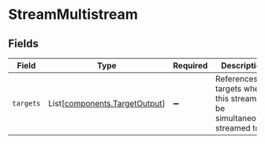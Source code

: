 # StreamMultistream


## Fields

| Field                                                                       | Type                                                                        | Required                                                                    | Description                                                                 | Example                                                                     |
| --------------------------------------------------------------------------- | --------------------------------------------------------------------------- | --------------------------------------------------------------------------- | --------------------------------------------------------------------------- | --------------------------------------------------------------------------- |
| `targets`                                                                   | List[[components.TargetOutput](../../models/components/targetoutput.md)]    | :heavy_minus_sign:                                                          | References to targets where this stream will be simultaneously<br/>streamed to<br/> | [object Object]                                                             |